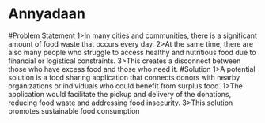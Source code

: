 # Annyadaan
#Problem Statement
1>In many cities and communities, there is a significant
amount of food waste that occurs every day.
2>At the same time, there are also many people who
struggle to access healthy and nutritious food due to
financial or logistical constraints.
3>This creates a disconnect between those who have
excess food and those who need it.
#Solution
1>A potential solution is a food sharing application that
connects donors with nearby organizations or individuals who
could benefit from surplus food.
1>The application would facilitate the pickup and delivery of
the donations, reducing food waste and addressing food
insecurity.
3>This solution promotes sustainable food consumption
